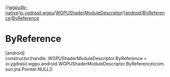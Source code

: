 //[wgpu4k-native](../../../../index.md)/[io.ygdrasil.wgpu](../../index.md)/[WGPUShaderModuleDescriptor](../index.md)/[[android]ByReference](index.md)/[ByReference](-by-reference.md)

# ByReference

[android]\
constructor(handle: WGPUShaderModuleDescriptor.ByReference = io.ygdrasil.wgpu.android.WGPUShaderModuleDescriptor.ByReference(com.sun.jna.Pointer.NULL))